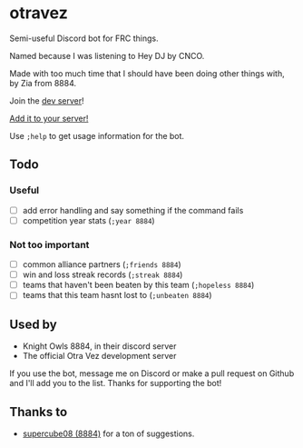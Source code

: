 # otravez

Semi-useful Discord bot for FRC things.

Named because I was listening to Hey DJ by CNCO.

Made with too much time that I should have been doing other things with, by Zia
from 8884.

Join the [dev server](https://discord.gg/Teu86pw6r4)!

[Add it to your server!](https://discord.com/oauth2/authorize?client_id=1414072357445697576&permissions=580851377228864&integration_type=0&scope=bot)

Use `;help` to get usage information for the bot.

## Todo

### Useful
- [ ] add error handling and say something if the command fails
- [ ] competition year stats (`;year 8884`)

### Not too important
- [ ] common alliance partners (`;friends 8884`)
- [ ] win and loss streak records (`;streak 8884`)
- [ ] teams that haven't been beaten by this team (`;hopeless 8884`)
- [ ] teams that this team hasnt lost to (`;unbeaten 8884`)

## Used by

- Knight Owls 8884, in their discord server
- The official Otra Vez development server

If you use the bot, message me on Discord or make a pull request on Github and
I'll add you to the list. Thanks for supporting the bot!

## Thanks to

- [supercube08 (8884)](https://github.com/supercube08) for a ton of suggestions.
